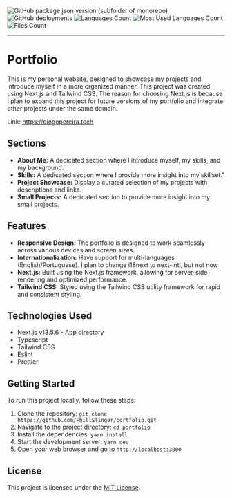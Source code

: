 ![GitHub package.json version (subfolder of monorepo)](https://img.shields.io/github/package-json/v/FhillSlinger/portfolio) ![GitHub deployments](https://img.shields.io/github/deployments/FhillSlinger/portfolio/production?label=deploy) ![Languages Count](https://img.shields.io/github/languages/count/FhillSlinger/portfolio) ![Most Used Languages Count](https://img.shields.io/github/languages/top/FhillSlinger/portfolio) ![Files Count](https://img.shields.io/github/directory-file-count/FhillSlinger/portfolio)

---
# Portfolio
This is my personal website, designed to showcase my projects and introduce myself in a more organized manner. This project was created using Next.js and Tailwind CSS. The reason for choosing Next.js is because I plan to expand this project for future versions of my portfolio and integrate other projects under the same domain.

Link: https://diogopereira.tech


## Sections

- **About Me:** A dedicated section where I introduce myself, my skills, and my background.
- **Skills:** A dedicated section where I provide more insight into my skillset."
- **Project Showcase:** Display a curated selection of my projects with descriptions and links.
- **Small Projects:** A dedicated section to provide more insight into my small projects.


## Features

- **Responsive Design:** The portfolio is designed to work seamlessly across various devices and screen sizes.
- **Internationalization:** Have support for multi-languages (English/Portuguese). I plan to change i18next to next-intl, but not now
- **Next.js:** Built using the Next.js framework, allowing for server-side rendering and optimized performance.
- **Tailwind CSS:** Styled using the Tailwind CSS utility framework for rapid and consistent styling.


## Technologies Used

- Next.js v13.5.6 - App directory
- Typescript
- Tailwind CSS
- Eslint
- Prettier


## Getting Started

To run this project locally, follow these steps:

1. Clone the repository: `git clone https://github.com/FhillSlinger/portfolio.git`
2. Navigate to the project directory: `cd portfolio`
3. Install the dependencies: `yarn install`
4. Start the development server: `yarn dev`
5. Open your web browser and go to `http://localhost:3000`


## License

This project is licensed under the [MIT License](LICENSE).
